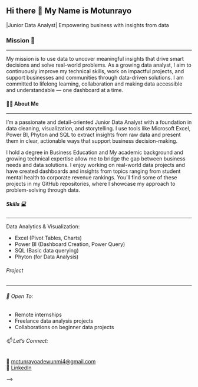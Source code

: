  ## Hi there 👋 My Name is Motunrayo

 |Junior Data Analyst| Empowering business with insights from data

### Mission 🎯
 --------
  My mission is to use data to uncover meaningful insights that drive smart decisions and solve real-world problems. As a growing data analyst, I aim to continuously improve my technical skills, work on impactful projects, and support businesses and communities through data-driven solutions.
  I am committed to lifelong learning, collaboration and making data accessible and understandable — one dashboard at a time.

 #### 👩‍💻 About Me
 --------
 
   I’m a passionate and detail-oriented Junior Data Analyst with a foundation in data cleaning, visualization, and storytelling. I use tools like Microsoft Excel, Power BI, Phyton and SQL to extract insights from raw data and present them in clear, actionable ways that support business decision-making.

I hold a degree in Business Education and My academic background and growing technical expertise allow me to bridge the gap between business needs and data solutions. I enjoy working on real-world data projects and have created dashboards and insights from topics ranging from student mental health to corporate revenue rankings. You’ll find some of these projects in my GitHub repositories, where I showcase my approach to problem-solving through data.

  ##### Skills 💻
  --------

 Data Analytics & Visualization:
 
  - Excel (Pivot Tables, Charts)
  - Power BI (Dashboard Creation, Power Query)
  - SQL (Basic data querying)
  - Phyton (for Data Analysis)

  ###### Project 
   --------

  ###### 💼 Open To:

  * Remote internships
  * Freelance data analysis projects
  * Collaborations on beginner data projects
 
###### 📫 Let’s Connect:

  📧 motunrayoadewunmi4@gmail.com  
🔗 [LinkedIn](https://www.linkedin.com/in/motunrayo-moye-3a9014354)


-->
